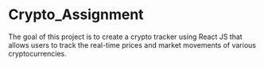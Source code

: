 # Crypto_Assignment
The goal of this project is to create a crypto tracker using React JS that allows users to track the real-time prices and market movements of various cryptocurrencies.

